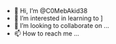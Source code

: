 - 👋 Hi, I’m @C0MebAkid38
- 👀 I’m interested in learning to ]
- 💞️ I’m looking to collaborate on ...
- 📫 How to reach me ...

<!---
C0MebAkid38/C0MebAkid38 is a ✨ special ✨ repository because its `README.md` (this file) appears on your GitHub profile.
You can click the Preview link to take a look at your changes.
--->
